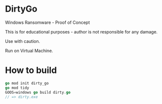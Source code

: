 # DirtyGo
Windows Ransomware - Proof of Concept

This is for educational purposes - author is not responsible for any damage.  

Use with caution.  

Run on Virtual Machine.

# How to build
```go
go mod init dirty_go
go mod tidy
GOOS=windows go build dirty.go
// => dirty.exe
```
